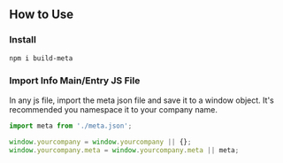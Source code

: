 ## How to Use

### Install
```sh
npm i build-meta
```

### Import Info Main/Entry JS File
In any js file, import the meta json file and save it to a window object. It's recommended you namespace it to your company name.

```js
import meta from './meta.json';

window.yourcompany = window.yourcompany || {};
window.yourcompany.meta = window.yourcompany.meta || meta;
```